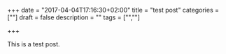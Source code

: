 +++
date = "2017-04-04T17:16:30+02:00"
title = "test post"
categories = [""]
draft = false
description = ""
tags = ["",""]

+++

This is a test post.
